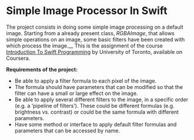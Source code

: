 # Simple Image Processor In Swift
The project consists in doing some simple image processing on a default image. Starting from a already present class, _RGBAImage_, that allows simple operations on an image, some basic filters have been created with which process the image.__
This is the assignment of the course [Introduction To Swift Programming](https://www.coursera.org/learn/swift-programming/) by University of Toronto, available on Coursera.

**Requirements of the project:**

- Be able to apply a filter formula to each pixel of the image.
- The formula should have parameters that can be modified so that the filter can have a small or large effect on the image.
- Be able to apply several different filters to the image, in a specific order (e.g. a ‘pipeline of filters’). These could be different formulas (e.g. brightness vs. contrast) or could be the same formula with different parameters.
- Have some method or interface to apply default filter formulas and parameters that can be accessed by name.